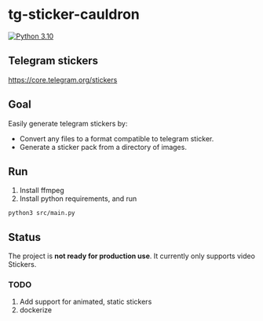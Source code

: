 # tg-sticker-cauldron

[![Python 3.10](https://img.shields.io/badge/python-3.10-yellow.svg)](https://www.python.org/downloads/release/python-3106/)

## Telegram stickers

https://core.telegram.org/stickers

## Goal
Easily generate telegram stickers by:
- Convert any files to a format compatible to telegram sticker.
- Generate a sticker pack from a directory of images.

## Run
1. Install ffmpeg
2. Install python requirements, and run

```shell
python3 src/main.py
```

## Status
The project is **not ready for production use**.
It currently only supports video Stickers.

### TODO
1. Add support for animated, static stickers
2. dockerize